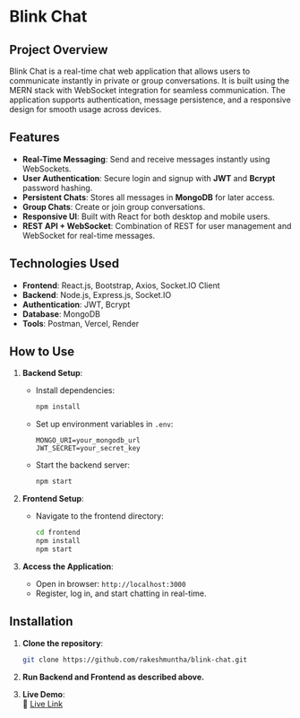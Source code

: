 # **Blink Chat**

## **Project Overview**

Blink Chat is a real-time chat web application that allows users to communicate instantly in private or group conversations. It is built using the MERN stack with WebSocket integration for seamless communication. The application supports authentication, message persistence, and a responsive design for smooth usage across devices.

## **Features**

- **Real-Time Messaging**: Send and receive messages instantly using WebSockets.  
- **User Authentication**: Secure login and signup with **JWT** and **Bcrypt** password hashing.  
- **Persistent Chats**: Stores all messages in **MongoDB** for later access.  
- **Group Chats**: Create or join group conversations.  
- **Responsive UI**: Built with React for both desktop and mobile users.  
- **REST API + WebSocket**: Combination of REST for user management and WebSocket for real-time messages.  

## **Technologies Used**

- **Frontend**: React.js, Bootstrap, Axios, Socket.IO Client  
- **Backend**: Node.js, Express.js, Socket.IO  
- **Authentication**: JWT, Bcrypt  
- **Database**: MongoDB  
- **Tools**: Postman, Vercel, Render  

## **How to Use**

1. **Backend Setup**:
   - Install dependencies:
     ```bash
     npm install
     ```
   - Set up environment variables in `.env`:
     ```
     MONGO_URI=your_mongodb_url
     JWT_SECRET=your_secret_key
     ```
   - Start the backend server:
     ```bash
     npm start
     ```

2. **Frontend Setup**:
   - Navigate to the frontend directory:
     ```bash
     cd frontend
     npm install
     npm start
     ```

3. **Access the Application**:
   - Open in browser: `http://localhost:3000`  
   - Register, log in, and start chatting in real-time.

## **Installation**

1. **Clone the repository**:
   ```bash
   git clone https://github.com/rakeshmuntha/blink-chat.git
   ```

2. **Run Backend and Frontend as described above.**

3. **Live Demo**:  
   🔗 [Live Link](https://chat-app-frontend-psi-beige.vercel.app/)
